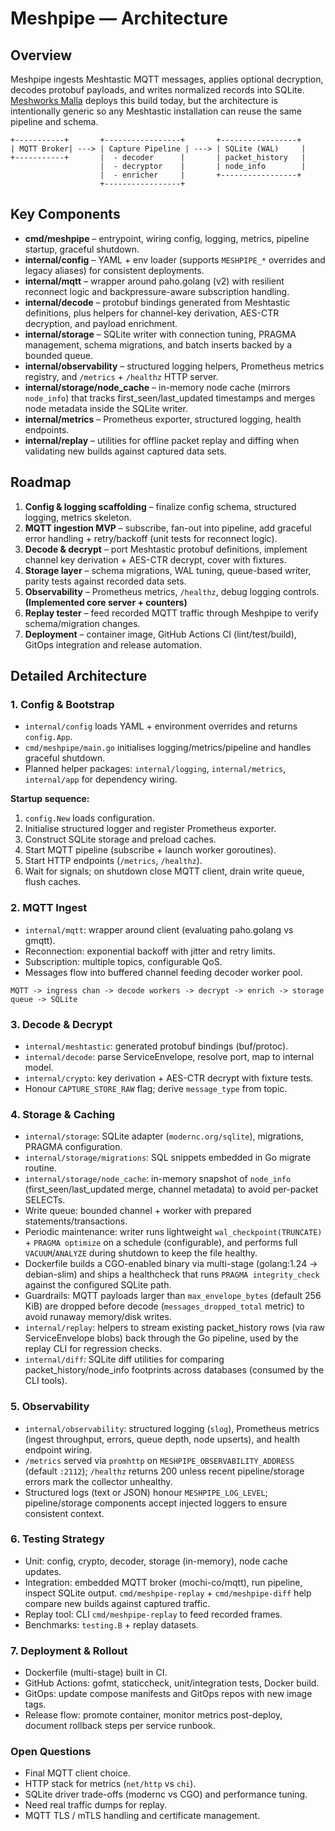 # Meshpipe — Architecture

## Overview
Meshpipe ingests Meshtastic MQTT messages, applies optional decryption, decodes protobuf payloads, and writes normalized records into SQLite. [Meshworks Malla](https://github.com/aminovpavel/meshworks-malla) deploys this build today, but the architecture is intentionally generic so any Meshtastic installation can reuse the same pipeline and schema.

```
+-----------+       +-----------------+       +-----------------+
| MQTT Broker| ---> | Capture Pipeline | ---> | SQLite (WAL)     |
+-----------+       |  - decoder      |       | packet_history   |
                    |  - decryptor    |       | node_info        |
                    |  - enricher     |       +-----------------+
                    +-----------------+
```

## Key Components
- **cmd/meshpipe** – entrypoint, wiring config, logging, metrics, pipeline startup, graceful shutdown.
- **internal/config** – YAML + env loader (supports `MESHPIPE_*` overrides and legacy aliases) for consistent deployments.
- **internal/mqtt** – wrapper around paho.golang (v2) with resilient reconnect logic and backpressure-aware subscription handling.
- **internal/decode** – protobuf bindings generated from Meshtastic definitions, plus helpers for channel-key derivation, AES-CTR decryption, and payload enrichment.
- **internal/storage** – SQLite writer with connection tuning, PRAGMA management, schema migrations, and batch inserts backed by a bounded queue.
- **internal/observability** – structured logging helpers, Prometheus metrics registry, and `/metrics` + `/healthz` HTTP server.
- **internal/storage/node_cache** – in-memory node cache (mirrors `node_info`) that tracks first_seen/last_updated timestamps and merges node metadata inside the SQLite writer.
- **internal/metrics** – Prometheus exporter, structured logging, health endpoints.
- **internal/replay** – utilities for offline packet replay and diffing when validating new builds against captured data sets.

## Roadmap
1. **Config & logging scaffolding** – finalize config schema, structured logging, metrics skeleton.
2. **MQTT ingestion MVP** – subscribe, fan-out into pipeline, add graceful error handling + retry/backoff (unit tests for reconnect logic).
3. **Decode & decrypt** – port Meshtastic protobuf definitions, implement channel key derivation + AES-CTR decrypt, cover with fixtures.
4. **Storage layer** – schema migrations, WAL tuning, queue-based writer, parity tests against recorded data sets.
5. **Observability** – Prometheus metrics, `/healthz`, debug logging controls. **(Implemented core server + counters)**
6. **Replay tester** – feed recorded MQTT traffic through Meshpipe to verify schema/migration changes.
7. **Deployment** – container image, GitHub Actions CI (lint/test/build), GitOps integration and release automation.

## Detailed Architecture

### 1. Config & Bootstrap
- `internal/config` loads YAML + environment overrides and returns `config.App`.
- `cmd/meshpipe/main.go` initialises logging/metrics/pipeline and handles graceful shutdown.
- Planned helper packages: `internal/logging`, `internal/metrics`, `internal/app` for dependency wiring.

**Startup sequence:**
1. `config.New` loads configuration.
2. Initialise structured logger and register Prometheus exporter.
3. Construct SQLite storage and preload caches.
4. Start MQTT pipeline (subscribe + launch worker goroutines).
5. Start HTTP endpoints (`/metrics`, `/healthz`).
6. Wait for signals; on shutdown close MQTT client, drain write queue, flush caches.

### 2. MQTT Ingest
- `internal/mqtt`: wrapper around client (evaluating paho.golang vs gmqtt).
- Reconnection: exponential backoff with jitter and retry limits.
- Subscription: multiple topics, configurable QoS.
- Messages flow into buffered channel feeding decoder worker pool.

```
MQTT -> ingress chan -> decode workers -> decrypt -> enrich -> storage queue -> SQLite
```

### 3. Decode & Decrypt
- `internal/meshtastic`: generated protobuf bindings (buf/protoc).
- `internal/decode`: parse ServiceEnvelope, resolve port, map to internal model.
- `internal/crypto`: key derivation + AES-CTR decrypt with fixture tests.
- Honour `CAPTURE_STORE_RAW` flag; derive `message_type` from topic.

### 4. Storage & Caching
- `internal/storage`: SQLite adapter (`modernc.org/sqlite`), migrations, PRAGMA configuration.
- `internal/storage/migrations`: SQL snippets embedded in Go migrate routine.
- `internal/storage/node_cache`: in-memory snapshot of `node_info` (first_seen/last_updated merge, channel metadata) to avoid per-packet SELECTs.
- Write queue: bounded channel + worker with prepared statements/transactions.
- Periodic maintenance: writer runs lightweight `wal_checkpoint(TRUNCATE)` + `PRAGMA optimize` on a schedule (configurable), and performs full `VACUUM`/`ANALYZE` during shutdown to keep the file healthy.
- Dockerfile builds a CGO-enabled binary via multi-stage (golang:1.24 → debian-slim) and ships a healthcheck that runs `PRAGMA integrity_check` against the configured SQLite path.
- Guardrails: MQTT payloads larger than `max_envelope_bytes` (default 256 KiB) are dropped before decode (`messages_dropped_total` metric) to avoid runaway memory/disk writes.
- `internal/replay`: helpers to stream existing packet_history rows (via raw ServiceEnvelope blobs) back through the Go pipeline, used by the replay CLI for regression checks.
- `internal/diff`: SQLite diff utilities for comparing packet_history/node_info footprints across databases (consumed by the CLI tools).

### 5. Observability
- `internal/observability`: structured logging (`slog`), Prometheus metrics (ingest throughput, errors, queue depth, node upserts), and health endpoint wiring.
- `/metrics` served via `promhttp` on `MESHPIPE_OBSERVABILITY_ADDRESS` (default `:2112`); `/healthz` returns 200 unless recent pipeline/storage errors mark the collector unhealthy.
- Structured logs (text or JSON) honour `MESHPIPE_LOG_LEVEL`; pipeline/storage components accept injected loggers to ensure consistent context.

### 6. Testing Strategy
- Unit: config, crypto, decoder, storage (in-memory), node cache updates.
- Integration: embedded MQTT broker (mochi-co/mqtt), run pipeline, inspect SQLite output. `cmd/meshpipe-replay` + `cmd/meshpipe-diff` help compare new builds against captured traffic.
- Replay tool: CLI `cmd/meshpipe-replay` to feed recorded frames.
- Benchmarks: `testing.B` + replay datasets.

### 7. Deployment & Rollout
- Dockerfile (multi-stage) built in CI.
- GitHub Actions: gofmt, staticcheck, unit/integration tests, Docker build.
- GitOps: update compose manifests and GitOps repos with new image tags.
- Release flow: promote container, monitor metrics post-deploy, document rollback steps per service runbook.

### Open Questions
- Final MQTT client choice.
- HTTP stack for metrics (`net/http` vs `chi`).
- SQLite driver trade-offs (modernc vs CGO) and performance tuning.
- Need real traffic dumps for replay.
- MQTT TLS / mTLS handling and certificate management.
